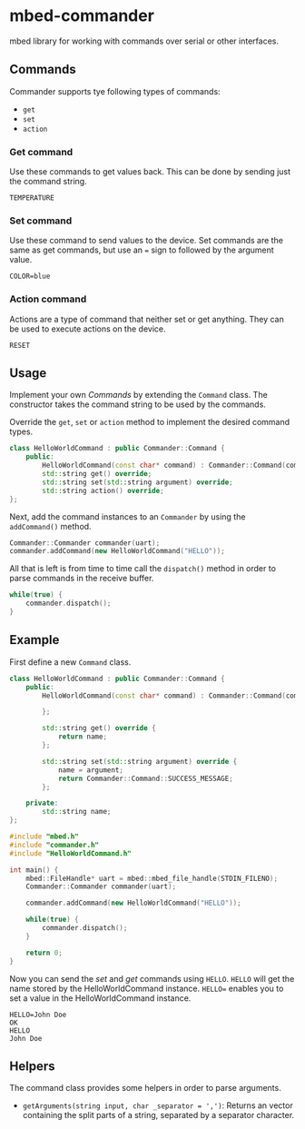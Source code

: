 # mbed-commander
mbed library for working with commands over serial or other interfaces.

## Commands

Commander supports tye following types of commands:

* `get`
* `set`
* `action`

### Get command

Use these commands to get values back. This can be done by sending just the command string.

```text
TEMPERATURE
```

### Set command

Use these command to send values to the device. Set commands are the same as get commands, but use an `=` sign to followed by the argument value.

```text
COLOR=blue
```

### Action command

Actions are a type of command that neither set or get anything. They can be used to execute actions on the device.

```text
RESET
```

## Usage

Implement your own _Commands_ by extending the `Command` class. The constructor takes the command string to be used by the commands.

Override the `get`, `set` or `action` method to implement the desired command types.

```cpp
class HelloWorldCommand : public Commander::Command {
    public:
        HelloWorldCommand(const char* command) : Commander::Command(command) { };
        std::string get() override;
        std::string set(std::string argument) override;
        std::string action() override;
};
```

Next, add the command instances to an `Commander` by using the `addCommand()` method.

```cpp
Commander::Commander commander(uart);
commander.addCommand(new HelloWorldCommand("HELLO"));
```

All that is left is from time to time call the `dispatch()` method in order to parse commands in the receive buffer.

```cpp
while(true) {
    commander.dispatch();
}
```

## Example

First define a new `Command` class.

```cpp
class HelloWorldCommand : public Commander::Command {
    public:
        HelloWorldCommand(const char* command) : Commander::Command(command) {

        };

        std::string get() override {
            return name;
        };

        std::string set(std::string argument) override {
            name = argument;
            return Commander::Command::SUCCESS_MESSAGE;
        };

    private:
        std::string name;
};
```

```cpp
#include "mbed.h"
#include "commander.h"
#include "HelloWorldCommand.h"

int main() {
    mbed::FileHandle* uart = mbed::mbed_file_handle(STDIN_FILENO);
    Commander::Commander commander(uart);

    commander.addCommand(new HelloWorldCommand("HELLO"));

    while(true) {
        commander.dispatch();
    }

    return 0;
}
```

Now you can send the _set_ and _get_ commands using `HELLO`. `HELLO` will get the name stored by the HelloWorldCommand instance. `HELLO=` enables you to set a value in the HelloWorldCommand instance.

```text
HELLO=John Doe
OK
HELLO
John Doe
```

## Helpers

The command class provides some helpers in order to parse arguments.

* `getArguments(string input, char _separator = ',')`: Returns an vector containing the split parts of a string, separated by a separator character.
